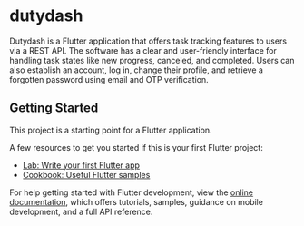 # dutydash

Dutydash is a Flutter application that offers task tracking features to users via a REST API. The software has a clear and user-friendly interface for handling task states like new progress, canceled, and completed. Users can also establish an account, log in, change their profile, and retrieve a forgotten password using email and OTP verification.

## Getting Started

This project is a starting point for a Flutter application.

A few resources to get you started if this is your first Flutter project:

- [Lab: Write your first Flutter app](https://docs.flutter.dev/get-started/codelab)
- [Cookbook: Useful Flutter samples](https://docs.flutter.dev/cookbook)

For help getting started with Flutter development, view the
[online documentation](https://docs.flutter.dev/), which offers tutorials,
samples, guidance on mobile development, and a full API reference.
